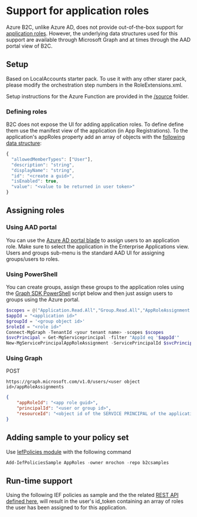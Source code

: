 # Support for application roles
Azure B2C, unlike Azure AD, does not provide out-of-the-box support for [application roles](https://docs.microsoft.com/en-us/azure/active-directory/develop/howto-add-app-roles-in-azure-ad-apps). However, the underlying data structures used for this support are available through Microsoft Graph and
at times through the AAD portal view of B2C.

## Setup
Based on LocalAccounts starter pack. To use it with any other starer pack, please modify the orchestration step numbers in the RoleExtensions.xml.

Setup instructions for the Azure Function are provided in the [/source](https://github.com/mrochon/b2csamples/edit/master/Policies/AppRoles/source) folder.

### Defining roles
B2C does not expose the UI for adding application roles. To define define them use the manifest view of the application (in App Registrations). To the application's appRoles property add an array of objects with the [following data structure](https://docs.microsoft.com/en-us/graph/api/resources/approle?view=graph-rest-1.0#properties):
```javascript
{
  "allowedMemberTypes": ["User"],
  "description": "string",
  "displayName": "string",
  "id": "<create a guid>",
  "isEnabled": true,
  "value": "<value to be returned in user token>"
}
```
## Assigning roles

### Using AAD portal

You can use the [Azure AD portal blade](https://aad.portal.azure.com) to assign users to an application role. Make sure to select the application in the Enterprise Applications view. Users and groups sub-menu is the standard AAD UI for assigning groups/users to roles.

### Using PowerShell
You can create groups, assign
these groups to the application roles using the [Graph SDK PowerShell](https://docs.microsoft.com/en-us/graph/powershell/get-started)
 script below and then just assign users to groups using the Azure portal.

```PowerShell
$scopes = @("Application.Read.All","Group.Read.All","AppRoleAssignment.ReadWrite.All")
$appId = "<application id>"
$groupId = '<group object id>'
$roleId = "<role id>"
Connect-MgGraph -TenantId <your tenant name> -scopes $scopes
$svcPrincipal = Get-MgServiceprincipal -filter "AppId eq '$appId'"
New-MgServicePrincipalAppRoleAssignment -ServicePrincipalId $svcPrincipal.Id -AppRoleId $roleId -PrincipalId $groupId -ResourceId $svcPrincipal.Id 
```

### Using Graph

POST 

```https://graph.microsoft.com/v1.0/users/<user object id>/appRoleAssignments```

```Json
{
    "appRoleId": "<app role guid>",
    "principalId": "<user or group id>",
    "resourceId": "<object id of the SERVICE PRINCIPAL of the application>"
}
```

## Adding sample to your policy set

Use [IefPolicies module](https://www.powershellgallery.com/packages/IefPolicies) with the following command

```PowerShell
Add-IefPoliciesSample AppRoles -owner mrochon -repo b2csamples
```

## Run-time support
Using the following IEF policies as sample and the the related [REST API defined here](https://github.com/mrochon/b2csamples/tree/master/REST), will result
in the user's id_token containing an array of roles the user has been assigned to for this application.
